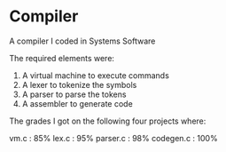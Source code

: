 # Compiler
A compiler I coded in Systems Software

The required elements were:
  1. A virtual machine to execute commands
  2. A lexer to tokenize the symbols
  3. A parser to parse the tokens
  4. A assembler to generate code

The grades I got on the following four projects where:

vm.c : 85%
lex.c : 95%
parser.c : 98%
codegen.c : 100%
